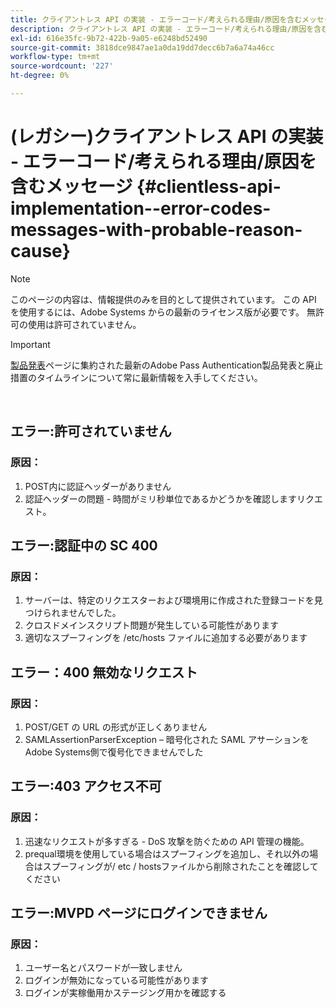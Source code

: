 ```yaml
---
title: クライアントレス API の実装 - エラーコード/考えられる理由/原因を含むメッセージ
description: クライアントレス API の実装 - エラーコード/考えられる理由/原因を含むメッセージ
exl-id: 616e35fc-9b72-422b-9a05-e6248bd52490
source-git-commit: 3818dce9847ae1a0da19dd7decc6b7a6a74a46cc
workflow-type: tm+mt
source-wordcount: '227'
ht-degree: 0%

---
```


# (レガシー)クライアントレス API の実装 - エラーコード/考えられる理由/原因を含むメッセージ {#clientless-api-implementation--error-codes-messages-with-probable-reason-cause}

>[!NOTE]
>
>このページの内容は、情報提供のみを目的として提供されています。 この API を使用するには、Adobe Systems からの最新のライセンス版が必要です。 無許可の使用は許可されていません。

>[!IMPORTANT]
>
> [製品発表](/help/authentication/product-announcements.md)ページに集約された最新のAdobe Pass Authentication製品発表と廃止措置のタイムラインについて常に最新情報を入手してください。

</br>


## エラー:許可されていません

### 原因：

1. POST内に認証ヘッダーがありません
1. 認証ヘッダーの問題 - 時間がミリ秒単位であるかどうかを確認しますリクエスト。

## エラー:認証中の SC 400

### 原因：

1. サーバーは、特定のリクエスターおよび環境用に作成された登録コードを見つけられませんでした。
1. クロスドメインスクリプト問題が発生している可能性があります
1. 適切なスプーフィングを /etc/hosts ファイルに追加する必要があります

## エラー：400 無効なリクエスト

### 原因：

1. POST/GET の URL の形式が正しくありません
1. SAMLAssertionParserException – 暗号化された SAML アサーションをAdobe Systems側で復号化できませんでした

## エラー:403 アクセス不可

### 原因：

1. 迅速なリクエストが多すぎる - DoS 攻撃を防ぐための API 管理の機能。
2. prequal環境を使用している場合はスプーフィングを追加し、それ以外の場合はスプーフィングが/ etc / hostsファイルから削除されたことを確認してください

## エラー:MVPD ページにログインできません

### 原因：

1. ユーザー名とパスワードが一致しません
2. ログインが無効になっている可能性があります
3. ログインが実稼働用かステージング用かを確認する


<!--

## Related Information

- [Clientless API Reference](/help/authentication/rest-api-reference.md)

-->

